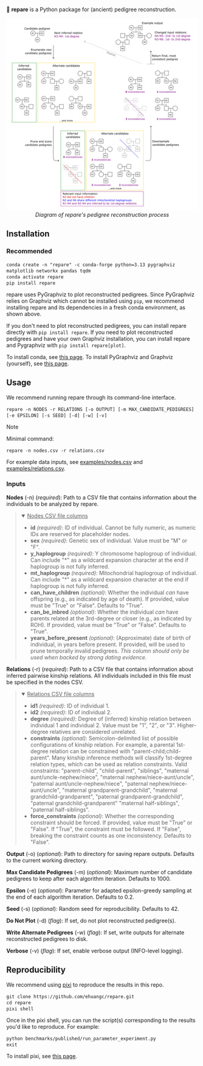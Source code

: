:evergreen_tree: **repare** is a Python package for (ancient) pedigree reconstruction.

<p align="center">
  <img src="examples/algorithm_diagram.svg" alt="Reconstruction Process Diagram" width="600" />
  <br>
  <em>Diagram of repare's pedigree reconstruction process</em>
</p>

## Installation

### Recommended
```
conda create -n "repare" -c conda-forge python=3.13 pygraphviz matplotlib networkx pandas tqdm
conda activate repare
pip install repare
```
repare uses PyGraphviz to plot reconstructed pedigrees. Since PyGraphviz relies on Graphviz which cannot be installed using `pip`, we recommend installing repare and its dependencies in a fresh conda environment, as shown above.

If you don't need to plot reconstructed pedigrees, you can install repare directly with `pip install repare`. If you need to plot reconstructed pedigrees and have your own Graphviz installation, you can install repare and Pygraphviz with `pip install repare[plot]`.

To install conda, see [this page](https://www.anaconda.com/docs/getting-started/miniconda/install). To install PyGraphviz and Graphviz (yourself), see [this page](https://pygraphviz.github.io/documentation/stable/install.html).


## Usage

We recommend running repare through its command-line interface.
```
repare -n NODES -r RELATIONS [-o OUTPUT] [-m MAX_CANDIDATE_PEDIGREES] [-e EPSILON] [-s SEED] [-d] [-w] [-v]
```

> [!NOTE]
> Minimal command:
> ```
> repare -n nodes.csv -r relations.csv
> ```
> For example data inputs, see [examples/nodes.csv](examples/nodes.csv) and [examples/relations.csv](examples/relations.csv).

### Inputs
**Nodes** (-n) (*required*): Path to a CSV file that contains information about the individuals to be analyzed by repare. 

<blockquote><details open>
  <summary><ins>Nodes CSV file columns</ins></summary>

  - **id** *(required)*: ID of individual. Cannot be fully numeric, as numeric IDs are reserved for placeholder nodes.
  - **sex** *(required)*: Genetic sex of individual. Value must be "M" or "F".
  - **y_haplogroup** *(required)*: Y chromosome haplogroup of individual. Can include "*" as a wildcard expansion character at the end if haplogroup is not fully inferred.
  - **mt_haplogroup** *(required)*: Mitochondrial haplogroup of individual. Can include "*" as a wildcard expansion character at the end if haplogroup is not fully inferred.
  - **can_have_children** *(optional)*: Whether the individual *can* have offspring (e.g., as indicated by age of death). If provided, value must be "True" or "False". Defaults to "True".
  - **can_be_inbred** *(optional)*: Whether the individual *can* have parents related at the 3rd-degree or closer (e.g., as indicated by ROH). If provided, value must be "True" or "False". Defaults to "True".
  - **years_before_present** *(optional)*: (Approximate) date of birth of individual, in years before present. If provided, will be used to prune temporally invalid pedigrees. *This column should only be used when backed by strong dating evidence.*
</details></blockquote>

**Relations** (-r) (*required*): Path to a CSV file that contains information about inferred pairwise kinship relations. All individuals included in this file must be specified in the nodes CSV.

<blockquote><details open>
  <summary><ins>Relations CSV file columns</ins></summary>

  - **id1** *(required)*: ID of individual 1.
  - **id2** *(required)*: ID of individual 2.
  - **degree** *(required)*: Degree of (inferred) kinship relation between individual 1 and individual 2. Value must be "1", "2", or "3". Higher-degree relatives are considered unrelated.
  - **constraints** *(optional)*: Semicolon-delimited list of possible configurations of kinship relation. For example, a parental 1st-degree relation can be constrained with "parent-child;child-parent". Many kinship inference methods will classify 1st-degree relation types, which can be used as relation constraints. Valid constraints: "parent-child", "child-parent", "siblings", "maternal aunt/uncle-nephew/niece", "maternal nephew/niece-aunt/uncle", "paternal aunt/uncle-nephew/niece", "paternal nephew/niece-aunt/uncle", "maternal grandparent-grandchild", "maternal grandchild-grandparent", "paternal grandparent-grandchild", "paternal grandchild-grandparent" "maternal half-siblings", "paternal half-siblings".
  - **force_constraints** *(optional)*: Whether the corresponding constraint should be forced. If provided, value must be "True" or "False". If "True", the constraint must be followed. If "False", breaking the constraint counts as one inconsistency. Defaults to "False".
</details></blockquote>

**Output** (-o) (*optional*): Path to directory for saving repare outputs. Defaults to the current working directory.

**Max Candidate Pedigrees** (-m) (*optional*): Maximum number of candidate pedigrees to keep after each algorithm iteration. Defaults to 1000.

**Epsilon** (-e) (*optional*): Parameter for adapted epsilon-greedy sampling at the end of each algorithm iteration. Defaults to 0.2.

**Seed** (-s) (*optional*): Random seed for reproducibility. Defaults to 42.

**Do Not Plot** (-d) (*flag*): If set, do not plot reconstructed pedigree(s).

**Write Alternate Pedigrees** (-w) (*flag*): If set, write outputs for alternate reconstructed pedigrees to disk.

**Verbose** (-v) (*flag*): If set, enable verbose output (INFO-level logging).

## Reproducibility
We recommend using [pixi](https://pixi.sh/) to reproduce the results in this repo.
```
git clone https://github.com/ehuangc/repare.git
cd repare
pixi shell
```

Once in the pixi shell, you can run the script(s) corresponding to the results you'd like to reproduce. For example:
```
python benchmarks/published/run_parameter_experiment.py
exit
```
To install pixi, see [this page](https://pixi.sh/latest/installation/).
